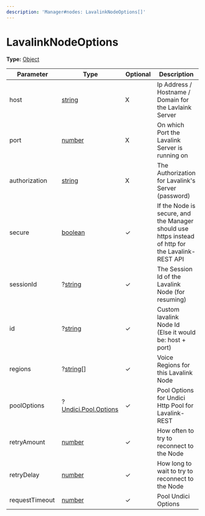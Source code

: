 ```yaml
---
description: 'Manager#nodes: LavalinkNodeOptions[]'
---
```


# LavalinkNodeOptions

**Type:** [Object](https://developer.mozilla.org/en-US/docs/Web/JavaScript/Reference/Global\_Objects/Object)

<table><thead><tr><th width="167.33333333333331">Parameter</th><th width="191">Type</th><th width="99">Optional</th><th>Description</th></tr></thead><tbody><tr><td>host</td><td><a href="https://developer.mozilla.org/en-US/docs/Web/JavaScript/Reference/Global_Objects/String">string</a></td><td>X</td><td>Ip Address / Hostname / Domain for the Lavlaink Server</td></tr><tr><td>port</td><td><a href="https://developer.mozilla.org/en-US/docs/Web/JavaScript/Reference/Global_Objects/Number">number</a></td><td>X</td><td>On which Port the Lavalink Server is running on</td></tr><tr><td>authorization</td><td><a href="https://developer.mozilla.org/en-US/docs/Web/JavaScript/Reference/Global_Objects/String">string</a></td><td>X</td><td>The Authorization for Lavalink's Server (password)</td></tr><tr><td>secure</td><td><a href="https://developer.mozilla.org/en-US/docs/Web/JavaScript/Reference/Global_Objects/Boolean">boolean</a></td><td>✓</td><td>If the Node is secure, and the Manager should use https instead of http for the Lavalink-REST API</td></tr><tr><td>sessionId</td><td>?<a href="https://developer.mozilla.org/en-US/docs/Web/JavaScript/Reference/Global_Objects/String">string</a></td><td>✓</td><td>The Session Id of the Lavalink Node (for resuming)</td></tr><tr><td>id</td><td>?<a href="https://developer.mozilla.org/en-US/docs/Web/JavaScript/Reference/Global_Objects/String">string</a></td><td>✓</td><td>Custom lavalink Node Id (Else it would be: host + port)</td></tr><tr><td>regions</td><td>?<a href="https://developer.mozilla.org/en-US/docs/Web/JavaScript/Reference/Global_Objects/String">string</a>[]</td><td>✓</td><td>Voice Regions for this Lavalink Node</td></tr><tr><td>poolOptions</td><td>?<a href="https://undici.nodejs.org/#/docs/api/Pool?id=parameter-pooloptions">Undici.Pool.Options</a></td><td>✓</td><td>Pool Options for Undici Http Pool for Lavalink-REST</td></tr><tr><td>retryAmount</td><td><a href="https://developer.mozilla.org/en-US/docs/Web/JavaScript/Reference/Global_Objects/Number">number</a></td><td>✓</td><td>How often to try to reconnect to the Node</td></tr><tr><td>retryDelay</td><td><a href="https://developer.mozilla.org/en-US/docs/Web/JavaScript/Reference/Global_Objects/Number">number</a></td><td>✓</td><td>How long to wait to try to reconnect to the Node</td></tr><tr><td>requestTimeout</td><td><a href="https://developer.mozilla.org/en-US/docs/Web/JavaScript/Reference/Global_Objects/Number">number</a></td><td>✓</td><td>Pool Undici Options</td></tr></tbody></table>
